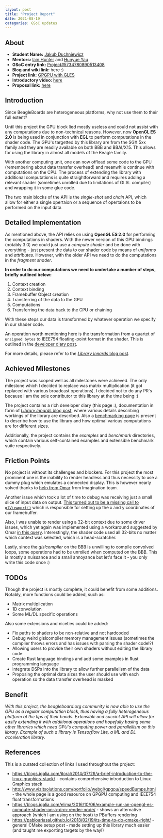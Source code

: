 ```yaml
---
layout: post
title: "Project Report"
date: 2021-08-19
categories: GSoC updates
---
```


## About
* **Student Name:** [Jakub Duchniewicz](https://jduchniewicz.com/)
* **Mentors:** [Iain Hunter](http://www.hunterembedded.co.uk/) and [Hunyue Yau](http://hy-research.com/)
* **GSoC entry link:** [Project#5734780890513408](https://summerofcode.withgoogle.com/dashboard/project/5734780890513408/overview/)
* **Blog and wiki link:** here :)
* **Project link:** [GPGPU with GLES](https://github.com/JDuchniewicz/GPGPU-with-GLES)
* **Introductory video:** [here](https://www.youtube.com/watch?v=I5FnOTc8OP8)
* **Proposal link:** [here](https://elinux.org/BeagleBoard/GSoC/2021_Proposal/GPGPU_with_GLES)

## Introduction
Since BeagleBoards are heterogeneous platforms, why not use them to their full extent? 

Until this project the GPU block lied mostly useless and could not assist with any computations due to non-technical reasons. However, now **OpenGL ES 2.0** is being used in conjunction with **EGL** to perform computations in the shader code. The GPU's targetted by this library are from the SGX 5xx family and they are readily available on both BBB and BBAI/X15. This allows for using the library in almost all models of the Beagle family.

With another computing unit, one can now offload some code to the GPU (remembering about data transfer overhead) and meanwhile continue with computations on the CPU. The process of extending the library with additional computations is quite straightforward and requires adding a relevant shader (sometimes unrolled due to limitations of GLSL compiler) and wrapping it in some glue code.

The two main blocks of the API is the _single-shot_ and _chain_ API, which allow for either a single opertaion or a sequence of opertaions to be performed on the input data.

## Detailed Implementation
As mentioned above, the API relies on using **OpenGL ES 2.0** for performing the computations in shaders. With the newer version of this GPU bindings (notably 3.0) we could just use a _compute shader_ and be done with everything - just present the data to our shader code by means of _uniforms_ and _attributes_. However, with the older API we need to do the computations in the _fragment shader_.

**In order to do our computations we need to undertake a number of steps, briefly outlined below:**
1. Context creation
2. Context binding
3. Framebuffer Object creation
4. Transferring of the data to the GPU
5. Computations
6. Transferring the data back to the CPU or chaining

With these steps our data is transformed by whatever operation we specify in our shader code.

An operation worth mentioning here is the transformation from a quartet of `unsigned bytes` to IEEE754 floating-point format in the shader. This is outlined in the [developer diary post](https://jduchniewicz.github.io/gsoc2021-blog/gsoc/updates/2021/07/07/week-5.html).

For more details, please refer to the [_Library Innards_ blog post](https://jduchniewicz.github.io/gsoc2021-blog/posts/2021/07/22/library-innards.html).

## Achieved Milestones
The project was scoped well as all milestones were achieved. The only milestone which I decided to replace was matrix multiplication (it got replaced with various broadcast operations). I decided not to do any PR's because I am the sole contributor to this library at the time being :)

The project contains a rich developer diary (this page :), documentation in form of [_Library Innards_ blog post](https://jduchniewicz.github.io/gsoc2021-blog/posts/2021/07/22/library-innards.html), where various details describing workings of the library are described. Also a [benchmarking page](https://jduchniewicz.github.io/gsoc2021-blog/_posts/2021-07-15-benchmarking.html) is present to describe how to use the library and how optimal various computations are for different sizes.

Additionally, the project contains the _examples_ and _benchmark_ directories, which contain various self-contained examples and extensible benchmark suite respectively. 

## Friction Points
No project is without its challenges and blockers. For this project the most prominent one is the inability to render headless and thus necessity to use a dummy plug which emulates a connected display. This is however nearly solved thanks to [help from Omar](https://forums.imgtec.com/t/headless-rendering-with-pvr-sgx530-egl-opengl-contination/3413/2) from Imagination team.

Another issue which took a lot of time to debug was receiving just a small slice of input data on output. [This turned out to be a missing call to `glViewport()`](https://jduchniewicz.github.io/gsoc2021-blog/gsoc/updates/2021/07/07/week-5.html) which is responsible for setting up the x and y coordinates of our framebuffer.

Also, I was unable to render using a 32-bit context due to some driver issues, which yet again was implemented using a workaround suggested by Omar [in this query](https://forums.imgtec.com/t/sgx530-argb8888-support/3403). Interestingly, the shader code used all 32-bits no matter which context was selected, which is a head-scratcher.

Lastly, since the _glslcompiler_ on the BBB is unwilling to compile convolved loops, some operations had to be unrolled when computed on the BBB. This is mostly a nuissance and a small annoyance but let's face it - you only write this code once :)

## TODOs
Though the project is mostly complete, it could benefit from some additions. Notably, more functions could be added, such as:
* Matrix multiplication
* 1D convolution
* Some ML/DL specific operations

Also some extensions and niceties could be added:
* Fix paths to shaders to be non-relative and not hardcoded
* Debug weird glslcompiler memory management issues (sometimes the complier throws errors and has issues with parsing the shader code!?)
* Allowing users to provide their own shaders without editing the library code
* Create Rust language bindings and add some examples in Rust programming language
* Integrate DSPs into the library to allow further parallelism of the data
* Proposing the optimal data sizes the user should use with each operation so the data transfer overhead is masked

## Benefit
_With this project, the beagleboard.org community is now able to use the GPU as a regular computation block, thus having a fully heterogeneous platform at the tips of their hands. Extensible and succint API will allow for easily extending it with additional operations and hopefully basing some other libraries which need GPU's computing power and parallellism on this library. Example of such a library is Tensorflow Lite, a ML and DL acceleration library._

## References
This is a curated collection of links I used throughout the project:
* https://blogs.igalia.com/itoral/2014/07/29/a-brief-introduction-to-the-linux-graphics-stack/ - contains comprehensive introduction to Linux Graphics stack
* http://www.vizitsolutions.com/portfolio/webgl/gpgpu/speedBumps.html - the whole page is a good resource on GPGPU computing and IEEE754 float transformations
* https://blogs.igalia.com/elima/2016/10/06/example-run-an-opengl-es-compute-shader-on-a-drm-render-node/ - shows an alternative approach (which I am using on the host) to PBuffers rendering
* https://pabloariasal.github.io/2018/02/19/its-time-to-do-cmake-right/ - general CMake setup post - made setting up this library much easier (and taught me exporting targets by the way!)
